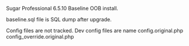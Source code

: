 Sugar Professional 6.5.10
Baseline OOB install.

baseline.sql file is SQL dump after upgrade.

Config files are not tracked. Dev config files are name config.original.php config_override.original.php
